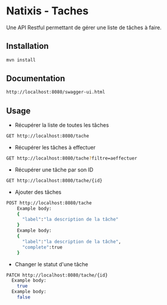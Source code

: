 # Natixis - Taches
Une API Restful permettant de gérer une liste de tâches à faire.
## Installation
```bash
mvn install 
```
## Documentation

```bash
http://localhost:8080/swagger-ui.html
```
## Usage

- Récupérer la liste de toutes les tâches

```bash
GET http://localhost:8080/tache
```

- Récupérer les tâches à effectuer
```bash
GET http://localhost:8080/tache?filtre=aeffectuer
```
- Récupérer une tâche par son ID
```bash
GET http://localhost:8080/tache/{id}
```
- Ajouter des tâches
```bash
POST http://localhost:8080/tache
    Example body: 
    {
      "label":"la description de la tâche"
    }
    Example body: 
    {
      "label":"la description de la tâche",
      "complete":true
    }
```
- Changer le statut d'une tâche
```bash
PATCH http://localhost:8080/tache/{id}
  Example body: 
    true
  Example body: 
    false
```